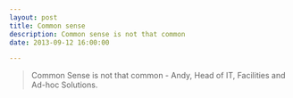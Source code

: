 ```yaml
---
layout: post
title: Common sense
description: Common sense is not that common
date: 2013-09-12 16:00:00

---
```


> Common Sense is not that common - Andy, Head of IT, Facilities and Ad-hoc Solutions.
